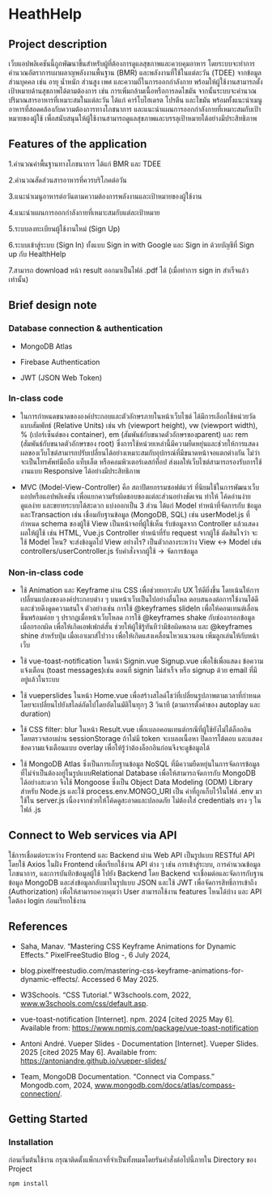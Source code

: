 # HeathHelp

## Project description

เว็บแอปพลิเคชันนี้ถูกพัฒนาขึ้นสำหรับผู้ที่ต้องการดูแลสุขภาพและควบคุมอาหาร โดยระบบจะทำการคำนวณอัตราการเผาผลาญพลังงานพื้นฐาน (BMR) และพลังงานที่ใช้ในแต่ละวัน (TDEE) จากข้อมูลส่วนบุคคล เช่น อายุ น้ำหนัก ส่วนสูง เพศ และความถี่ในการออกกำลังกาย พร้อมให้ผู้ใช้งานสามารถตั้งเป้าหมายด้านสุขภาพได้ตามต้องการ เช่น การเพิ่มกล้ามเนื้อหรือการลดไขมัน จากนั้นระบบจะคำนวณปริมาณสารอาหารที่เหมาะสมในแต่ละวัน ได้แก่ คาร์โบไฮเดรต โปรตีน และไขมัน พร้อมทั้งแนะนำเมนูอาหารที่สอดคล้องกับความต้องการทางโภชนาการ และแนะนำแผนการออกกำลังกายที่เหมาะสมกับเป้าหมายของผู้ใช้ เพื่อสนับสนุนให้ผู้ใช้งานสามารถดูแลสุขภาพและบรรลุเป้าหมายได้อย่างมีประสิทธิภาพ

## Features of the application

1.คำนวณค่าพื้นฐานทางโภชนาการ ได้แก่ BMR และ TDEE

2.คำนวณสัดส่วนสารอาหารที่ควรบริโภคต่อวัน

3.แนะนำเมนูอาหารต่อวันตามความต้องการพลังงานและเป้าหมายของผู้ใช้งาน

4.แนะนำแผนการออกกำลังกายที่เหมาะสมกับแต่ละเป้าหมาย

5.ระบบลงทะเบียนผู้ใช้งานใหม่ (Sign Up)

6.ระบบเข้าสู่ระบบ (Sign In) ทั้งแบบ Sign in with Google และ Sign in ด้วยบัญชีที่ Sign up กับ HealthHelp

7.สามารถ download หน้า result ออกมาเป็นไฟล์ .pdf ได้ (เมื่อทำการ sign in สำเร็จแล้วเท่านั้น)

## Brief design note

### Database connection & authentication

* MongoDB Atlas

* Firebase Authentication

* JWT (JSON Web Token)

### In-class code

* ในการกำหนดขนาดขององค์ประกอบและตัวอักษรภายในหน้าเว็บไซต์ ได้มีการเลือกใช้หน่วยวัดแบบสัมพัทธ์ (Relative Units) เช่น vh (viewport height), vw (viewport width), % (เปอร์เซ็นต์ของ container), em (สัมพันธ์กับขนาดตัวอักษรของparent) และ rem (สัมพันธ์กับขนาดตัวอักษรของ root) ซึ่งการใช้หน่วยเหล่านี้มีความยืดหยุ่นและช่วยให้การแสดงผลของเว็บไซต์สามารถปรับเปลี่ยนได้อย่างเหมาะสมกับอุปกรณ์ที่มีขนาดหน้าจอแตกต่างกัน ไม่ว่าจะเป็นโทรศัพท์มือถือ แท็บเล็ต หรือคอมพิวเตอร์เดสก์ท็อป ส่งผลให้เว็บไซต์สามารถรองรับการใช้งานแบบ Responsive ได้อย่างมีประสิทธิภาพ

* MVC (Model-View-Controller) คือ สถาปัตยกรรมซอฟต์แวร์ ที่นิยมใช้ในการพัฒนาเว็บแอปหรือแอปพลิเคชัน เพื่อแยกความรับผิดชอบของแต่ละส่วนอย่างชัดเจน ทำให้ โค้ดอ่านง่าย ดูแลง่าย และขยายระบบได้สะดวก แบ่งออกเป็น 3 ส่วน ได้แก่ Model ทำหน้าที่จัดการกับ ข้อมูลและTransaction เช่น เชื่อมกับฐานข้อมูล (MongoDB, SQL) เช่น userModel.js ที่กำหนด schema ของผู้ใช้ View เป็นหน้าจอที่ผู้ใช้เห็น รับข้อมูลจาก Controller แล้วแสดงผลให้ผู้ใช้ เช่น HTML, Vue.js Controller ทำหน้าที่รับ request จากผู้ใช้ ตัดสินใจว่า จะใช้ Model ไหน? จะส่งข้อมูลไป View อย่างไร? เป็นตัวกลางระหว่าง View ↔ Model เช่น controllers/userController.js รับคำสั่งจากผู้ใช้ → จัดการข้อมูล

### Non-in-class code

* ใช้ Animation และ Keyframe ผ่าน CSS เพื่อช่วยยกระดับ UX ให้ดียิ่งขึ้น โดยเน้นให้การเปลี่ยนแปลงขององค์ประกอบต่าง ๆ บนหน้าเว็บเป็นไปอย่างลื่นไหล ตอบสนองต่อการใช้งานได้ดี และช่วยดึงดูดความสนใจ ตัวอย่างเช่น การใช้ @keyframes slideIn เพื่อให้คอนเทนต์เลื่อนขึ้นพร้อมค่อย ๆ ปรากฏเมื่อหน้าเว็บโหลด การใช้ @keyframes shake กับช่องกรอกข้อมูลเมื่อกรอกผิด เพื่อให้เกิดเอฟเฟกต์สั่น ช่วยให้ผู้ใช้รู้ทันทีว่ามีข้อผิดพลาด และ @keyframes shine สำหรับปุ่ม เมื่อเอาเมาส์ไปวาง เพื่อให้เกิดแสงเคลื่อนไหวแนวนอน เพิ่มลูกเล่นให้กับหน้าเว็บ

* ใช้ vue-toast-notification ในหน้า Signin.vue Signup.vue เพื่อใช้เพื่อแสดง ข้อความแจ้งเตือน (toast messages)เช่น ตอนที่ signin ไม่สำเร็จ หรือ signup ด้วย email ที่มีอยู่แล้วในระบบ

* ใช้ vueperslides ในหน้า Home.vue เพื่อสร้างสไลด์โชว์ที่เปลี่ยนรูปภาพตามเวลาที่กำหนด โดยจะเปลี่ยนไปยังสไลด์ถัดไปโดยอัตโนมัติในทุกๆ 3 วินาที (ตามการตั้งค่าของ autoplay และ duration)

* ใช้ CSS filter: blur ในหน้า Result.vue เพื่อเบลอคอนเทนต์กรณีที่ผู้ใช้ยังไม่ได้ล็อกอิน โดยตรวจสอบผ่าน sessionStorage ถ้าไม่มี token จะเบลอเนื้อหา ปิดการโต้ตอบ และแสดงข้อความแจ้งเตือนแบบ overlay เพื่อให้รู้ว่าต้องล็อกอินก่อนจึงจะดูข้อมูลได้

* ใช้ MongoDB Atlas ซึ่งเป็นการเก็บฐานข้อมูล NoSQL ที่มีความยืดหยุ่นในการจัดการข้อมูล ที่ไม่จำเป็นต้องอยู่ในรูปแบบRelational Database เพื่อให้สามารถจัดการกับ MongoDB ได้อย่างสะดวก จึงใช้ Mongoose ซึ่งเป็น Object Data Modeling (ODM) Library สำหรับ Node.js และใช้ process.env.MONGO_URI เป็น ค่าที่ถูกเก็บไว้ในไฟล์ .env มาใช้ใน server.js เนื่องจากช่วยให้โค้ดดูสะอาดและปลอดภัย ไม่ต้องใส่ credentials ตรง ๆ ในไฟล์ .js

## Connect to Web services via API

ใช้การเชื่อมต่อระหว่าง Frontend และ Backend ผ่าน Web API เป็นรูปแบบ RESTful API โดยใช้ Axios ในฝั่ง Frontend เพื่อเรียกใช้งาน API ต่าง ๆ เช่น การเข้าสู่ระบบ, การคำนวณข้อมูลโภชนาการ, และการบันทึกข้อมูลผู้ใช้ ไปยัง Backend โดย Backend จะเชื่อมต่อและจัดการกับฐานข้อมูล MongoDB และส่งข้อมูลกลับมาในรูปแบบ JSON และใช้ JWT เพื่อจัดการสิทธิ์การเข้าถึง (Authorization) เพื่อให้สามารถควบคุมว่า User สามารถใช้งาน features ไหนได้บ้าง และ API ใดต้อง login ก่อนเรียกใช้งาน

## References

* Saha, Manav. “Mastering CSS Keyframe Animations for Dynamic Effects.” PixelFreeStudio Blog -, 6 July 2024,
* blog.pixelfreestudio.com/mastering-css-keyframe-animations-for-dynamic-effects/. Accessed 6 May 2025.
* W3Schools. “CSS Tutorial.” W3schools.com, 2022, www.w3schools.com/css/default.asp.
* vue-toast-notification [Internet]. npm. 2024 [cited 2025 May 6]. Available from: https://www.npmjs.com/package/vue-toast-notification
* Antoni André. Vueper Slides - Documentation [Internet]. Vueper Slides. 2025 [cited 2025 May 6]. Available from: https://antoniandre.github.io/vueper-slides/

* Team, MongoDB Documentation. “Connect via Compass.” Mongodb.com, 2024, www.mongodb.com/docs/atlas/compass-connection/.

## Getting Started

### Installation
ก่อนเริ่มต้นใช้งาน กรุณาติดตั้งแพ็กเกจที่จำเป็นทั้งหมดโดยรันคำสั่งต่อไปนี้ภายใน Directory ของ Project

```
npm install
```
